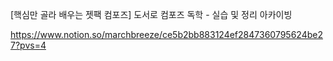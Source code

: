 [핵심만 골라 배우는 젯팩 컴포즈] 도서로 컴포즈 독학 - 실습 및 정리 아카이빙

https://www.notion.so/marchbreeze/ce5b2bb883124ef2847360795624be27?pvs=4
